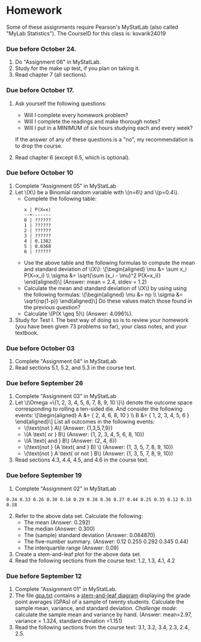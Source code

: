 # Homework

Some of these assignments require Pearson's MyStatLab (also called "MyLab
Statistics"). The CourseID for this class is: kovarik24019


### Due before October 24.

1. Do "Assignment 06" in MyStatLab.
2. Study for the make up test, if you plan on taking it.
3. Read chapter 7 (all sections).

### Due before October 17.

1. Ask yourself the following questions:
    
    - Will I complete every homework problem?
    - Will I complete the readings and make thorough notes?
    - Will I put in a MINIMUM of six hours studying each and every week?
   
   If the answer of any of these questions is a "no", my recommendation
   is to drop the course.
2. Read chapter 6 (except 6.5, which is optional).


### Due before October 10

1. Complete "Assignment 05" in MyStatLab
2. Let \\(X\\) be a Binomial random variable with \\(n=6\\) and \\(p=0.4\\).
    - Complete the following table:
      ```
      x | P(X=x)
      --+-------
      0 | ??????
      1 | ??????
      2 | ??????
      3 | ??????
      4 | 0.1382
      5 | 0.0368
      6 | ??????
      ```
    - Use the above table and the following formulas to compute the mean and
      standard deviation of \\(X\\):
      \\[\begin{aligned}
      \mu &= \sum x_i P(X=x_i) \\\\
      \sigma &= \sqrt{\sum (x_i - \mu)^2 P(X=x_i)}
      \end{aligned}\\]
      (Answer: <span class="spoiler">mean = 2.4, stdev = 1.2</span>)
    - Calculate the mean and standard deviation of \\(X\\) by using using the
      following formulas:
      \\[\begin{aligned}
      \mu &= np \\\\
      \sigma &= \sqrt{np(1-p)}
      \end{aligned}\\]
      Do these values match those found in the previous question?
    - Calculate \\(P(X \geq 5)\\) (Answer: <span class="spoiler">4.096%</span>).
3. Study for Test I. The best way of doing so is to review your homework
   (you have been given 73 problems so far), your class notes, and your textbook.

### Due before October 03

1. Complete "Assignment 04" in MyStatLab
2. Read sections 5.1, 5.2, and 5.3 in the course text.

### Due before September 26

1. Complete "Assignment 03" in MyStatLab
2. Let \\(\Omega =\\{1, 2, 3, 4, 5, 6, 7, 8, 9, 10 \\}\\) denote the
   outcome space corresponding to rolling a ten-sided die. And consider
   the following events:
   \\[\begin{aligned}
   A &= \{ 2, 4, 6, 8, 10   \} \\\\
   B &= \{ 1, 2, 3, 4, 5, 6 \}
   \end{aligned}\\]
   List all outcomes in the following events:
   - \\(\text{not } A\\) (Answer: <span class = "spoiler">{1,3,5,7,9}</span>)
   - \\(A \text{ or } B\\)  (Answer: <span class = "spoiler">{1, 2, 3, 4, 5, 6, 8, 10}</span>)
   - \\(A \text{ and } B\\)  (Answer: <span class = "spoiler">{2, 4, 6}</span>)
   - \\(\text{not } (A \text{ and } B) \\)  (Answer: <span class = "spoiler">{1, 3, 5, 7, 8, 9, 10}</span>)
   - \\(\text{not } A \text{ or not } B\\) (Answer: <span class = "spoiler">{1, 3, 5, 7, 8, 9, 10}</span>)
3. Read sections 4.3, 4.4, 4.5, and 4.6 in the course text.

### Due before September 19

1. Complete "Assignment 02" in MyStatLab

```
0.34 0.33 0.26 0.30 0.18 0.29 0.38 0.36 0.27 0.44 0.25 0.35 0.12 0.33 0.18
```
2. Refer to the above data set. Calculate the following:
    - The mean (Answer: <span class="spoiler">0.292</span>)
    - The median (Answer: <span class="spoiler">0.300</span>)
    - The (sample) standard deviation (Answer: <span class="spoiler">0.084870</span>)
    - The five-number summary. (Answer: <span class="spoiler">0.12 0.255 0.292 0.345 0.44</span>)
    - The interquartile range (Answer: <span class="spoiler">0.09</span>)
3. Create a stem-and-leaf plot for the above data set.
4. Read the following sections from the course text: 1.2, 1.3, 4.1, 4.2

### Due before September 12

1. Complete "Assignment 01" in MyStatLab.
2. The file [gpa.txt](static/gpa.txt) contains a
   [stem-and-leaf diagram][sl] displaying the grade point
   averages (GPAs) of a sample of twenty students. Calculate
   the sample mean, variance, and standard deviation.
  *Challenge mode*: calculate the sample mean and variance
  by hand. (Answer: <span class="spoiler">mean=2.97, variance =
  1.324, standard deviation =1.151</span>)
3. Read the following sections from the course text: 3.1, 3.2, 3.4,
   2.3, 2.4, 2.5.

[sl]: https://en.wikipedia.org/wiki/Stem-and-leaf_display
